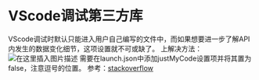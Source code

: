 # VScode调试第三方库

VScode调试时默认只能进入用户自己编写的文件中，而如果想要进一步了解API内发生的数据变化细节，这项设置就不可或缺了。
上解决方法：
![在这里插入图片描述](https://img-blog.csdnimg.cn/20191025150809910.png?x-oss-process=image/watermark,type_ZmFuZ3poZW5naGVpdGk,shadow_10,text_aHR0cHM6Ly9ibG9nLmNzZG4ubmV0L2c1MzQ0NDE5MjE=,size_16,color_FFFFFF,t_70)
需要在launch.json中添加justMyCode设置项并将其置为false，注意逗号的位置。
参考：[stackoverflow](https://stackoverflow.com/questions/52980448/how-to-disable-just-my-code-setting-in-vscode-debugger)